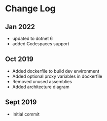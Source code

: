 # Change Log

## Jan 2022

- updated to dotnet 6
- added Codespaces support

## Oct 2019

- Added dockerfile to build dev environment
- Added optional proxy variables in dockerfile
- Removed unused assemblies
- Added architecture diagram

## Sept 2019

- Initial commit
